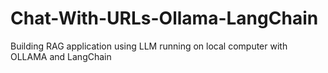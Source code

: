 # Chat-With-URLs-Ollama-LangChain
Building RAG application using LLM running on local computer with OLLAMA and LangChain
